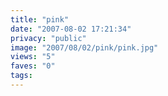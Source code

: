 ```yaml
---
title: "pink"
date: "2007-08-02 17:21:34"
privacy: "public"
image: "2007/08/02/pink/pink.jpg"
views: "5"
faves: "0"
tags:
---
```

<a href="http://www.phillprice.com/2007/06/13/photo-thursday-6" rel="nofollow"></a>
